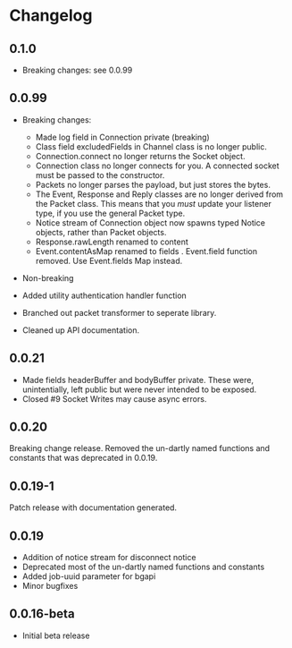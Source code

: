 # Changelog

## 0.1.0
  - Breaking changes: see 0.0.99

## 0.0.99

  - Breaking changes:
    - Made log field in Connection private (breaking)
    - Class field excludedFields in Channel class is no longer public.
    - Connection.connect no longer returns the Socket object.
    - Connection class no longer connects for you. A connected socket must
      be passed to the constructor.
    - Packets no longer parses the payload, but just stores the bytes.
    - The Event, Response and Reply classes are no longer derived from the
      Packet class. This means that you _must_ update your listener
      type, if you use the general Packet type.
    - Notice stream of Connection object now spawns typed Notice objects, rather than Packet objects.
    - Response.rawLength renamed to content
    - Event.contentAsMap renamed to fields
    . Event.field function removed. Use Event.fields Map instead.

  - Non-breaking
  - Added utility authentication handler function
  - Branched out packet transformer to seperate library.
  - Cleaned up API documentation.

## 0.0.21

  - Made fields headerBuffer and bodyBuffer private. These were, unintentially, left public but were never intended to be exposed.
  - Closed #9 Socket Writes may cause async errors.

## 0.0.20

Breaking change release. Removed the un-dartly named functions and constants
that was deprecated in 0.0.19.

## 0.0.19-1

Patch release with documentation generated.

## 0.0.19

  - Addition of notice stream for disconnect notice
  - Deprecated most of the un-dartly named functions and constants
  - Added job-uuid parameter for bgapi
  - Minor bugfixes

## 0.0.16-beta

  - Initial beta release

